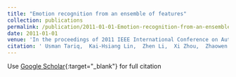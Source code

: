```yaml
---
title: "Emotion recognition from an ensemble of features"
collection: publications
permalink: /publication/2011-01-01-Emotion-recognition-from-an-ensemble-of-features
date: 2011-01-01
venue: 'In the proceedings of 2011 IEEE International Conference on Automatic Face and Gesture Recognition and Workshops'
citation: ' Usman Tariq,  Kai-Hsiang Lin,  Zhen Li,  Xi Zhou,  Zhaowen Wang,  **Vuong Le**,  Thomas Huang,  Xutao Lv,  Tony Han, &quot;Emotion recognition from an ensemble of features.&quot; In the proceedings of 2011 IEEE International Conference on Automatic Face and Gesture Recognition and Workshops, 2011.'
---
```

Use [Google Scholar](https://scholar.google.com/scholar?q=Emotion+recognition+from+an+ensemble+of+features){:target="_blank"} for full citation